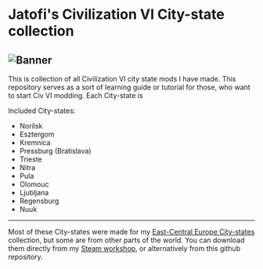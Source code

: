 # Jatofi's Civilization VI City-state collection
## ![Banner](https://github.com/user-attachments/assets/f4dc18f2-0ab9-4f46-9080-018348669ab9)
This is collection of all Civilization VI city state mods I have made. This repository serves as a sort of learning guide or tutorial for those, who want to start Civ VI modding. Each City-state is 


Included City-states:
- Norilsk
- Esztergom
- Kremnica
- Pressburg (Bratislava)
- Trieste
- Nitra
- Pula
- Olomouc
- Ljubljana
- Regensburg
- Nuuk
---
Most of these City-states were made for my [East-Central Europe City-states](https://steamcommunity.com/sharedfiles/filedetails/?id=2833648615) collection, but some are from other parts of the world. You can download them directly from my [Steam workshop](https://steamcommunity.com/profiles/76561199022022271/myworkshopfiles/?appid=289070), or alternatively from this github repository.
